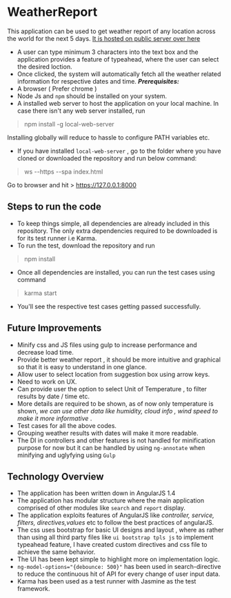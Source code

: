 

# WeatherReport
This application can be used to get weather report of any location across the world for the next 5 days.
[It is hosted on public server over here](https://shashankvivek.github.io/)

 - A user can type minimum 3 characters into the text box and the application provides a feature of typeahead, where the user can select the desired loction.
 - Once clicked, the system will automatically fetch all the weather related information for respective dates and time. 
***Prerequisites:*** 
 - A browser ( Prefer chrome )
 - Node Js  and `npm` should be installed on your system.
 - A installed web server to host the application on your local machine. In case there isn't any web server installed, run
  > npm install -g local-web-server

Installing globally will reduce to hassle to configure PATH variables etc.

- If you have installed `local-web-server` , go to the folder where you have cloned or downloaded the repository and run below command:
> ws --https --spa index.html

Go to browser and hit > https://127.0.0.1:8000

  
## Steps to run the code

 - To keep things simple, all dependencies are already included in this repository. The only extra dependencies required to be downloaded is for its test runner i.e Karma.
 - To run the test, download the repository and run 
 > npm install
 - Once all dependencies are installed, you can run the test cases using command 
> karma start
 - You'll see the respective test cases getting passed successfully.
 
## Future Improvements
 - Minify css and JS files using gulp to increase performance and decrease load time.
 - Provide better weather report , it should be more intuitive and graphical so that it is easy to understand in one glance.
 - Allow user to select location from suggestion box using arrow keys.
 - Need to work on  UX.
 - Can provide user the option to select Unit of Temperature , to filter results by date / time etc.
 - More details are required to be shown, as of now only temperature is shown, *we can use other data like humidity, cloud info , wind speed to make it more informative* .
 - Test cases for all the above codes.
 - Grouping weather results with dates will make it more readable.
 - The DI in controllers and other features is not handled for minification purpose for now but it can be handled by using `ng-annotate` when minifying and uglyfying using `Gulp`
 
## Technology Overview
 - The application has been written down in AngularJS 1.4
 - The application has modular structure where the main application comprised of other modules like `search` and `report` display. 
 - The application exploits features of AngularJS like *controller, service, filters, directives,values* etc to follow the best practices of angularJS.
 - The css uses bootstrap for basic UI designs and layout , where as rather than using all third party files like `ui bootstrap tpls js` to implement typeahead feature, I have created custom directives and css file to achieve the same behavior. 
 - The UI has been kept simple to highlight more on implementation logic.
 - `ng-model-options="{debounce: 500}"` has been used in search-directive to reduce the continuous hit of API for every change of user input data.
 - Karma has been used as a test runner with Jasmine as the test framework.